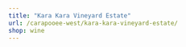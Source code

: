 ```yaml
---
title: "Kara Kara Vineyard Estate"
url: /carapooee-west/kara-kara-vineyard-estate/
shop: wine
---
```

